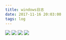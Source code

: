 ```yaml
---
title: windows日志
date: 2017-11-16 20:03:00
tags: log
---
```


![](0.jpg)
![](1.jpg)
![](2.jpg)
![](3.jpg)
